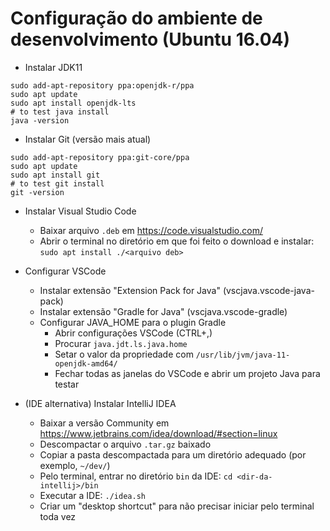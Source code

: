 # Configuração do ambiente de desenvolvimento (Ubuntu 16.04)

* Instalar JDK11
```
sudo add-apt-repository ppa:openjdk-r/ppa
sudo apt update
sudo apt install openjdk-lts
# to test java install
java -version
```

* Instalar Git (versão mais atual)
```
sudo add-apt-repository ppa:git-core/ppa
sudo apt update
sudo apt install git
# to test git install
git -version
```

* Instalar Visual Studio Code
    * Baixar arquivo `.deb` em https://code.visualstudio.com/
    * Abrir o terminal no diretório em que foi feito o download e instalar:
    ```sudo apt install ./<arquivo deb>```

* Configurar VSCode
    * Instalar extensão "Extension Pack for Java" (vscjava.vscode-java-pack)
    * Instalar extensão "Gradle for Java" (vscjava.vscode-gradle)
    * Configurar JAVA_HOME para o plugin Gradle
        * Abrir configurações VSCode (CTRL+,)
        * Procurar `java.jdt.ls.java.home`
        * Setar o valor da propriedade com `/usr/lib/jvm/java-11-openjdk-amd64/`
        * Fechar todas as janelas do VSCode e abrir um projeto Java para testar

* (IDE alternativa) Instalar IntelliJ IDEA
    * Baixar a versão Community em https://www.jetbrains.com/idea/download/#section=linux
    * Descompactar o arquivo `.tar.gz` baixado
    * Copiar a pasta descompactada para um diretório adequado (por exemplo, `~/dev/`)
    * Pelo terminal, entrar no diretório `bin` da IDE:
    ```cd <dir-da-intellij>/bin```
    * Executar a IDE: `./idea.sh`
    * Criar um "desktop shortcut" para não precisar iniciar pelo terminal toda vez

